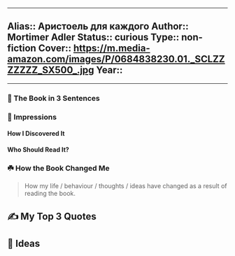 
---
Alias:: Аристоель для каждого
Author:: Mortimer Adler
Status:: curious
Type:: non-fiction
Cover:: https://m.media-amazon.com/images/P/0684838230.01._SCLZZZZZZZ_SX500_.jpg
Year::
---

---

### 🚀 The Book in 3 Sentences

### 🎨 Impressions

#### How I Discovered It

#### Who Should Read It?

### ☘️ How the Book Changed Me

> How my life / behaviour / thoughts / ideas have changed as a result of reading the book.

## ✍️ My Top 3 Quotes

## 📒 Ideas